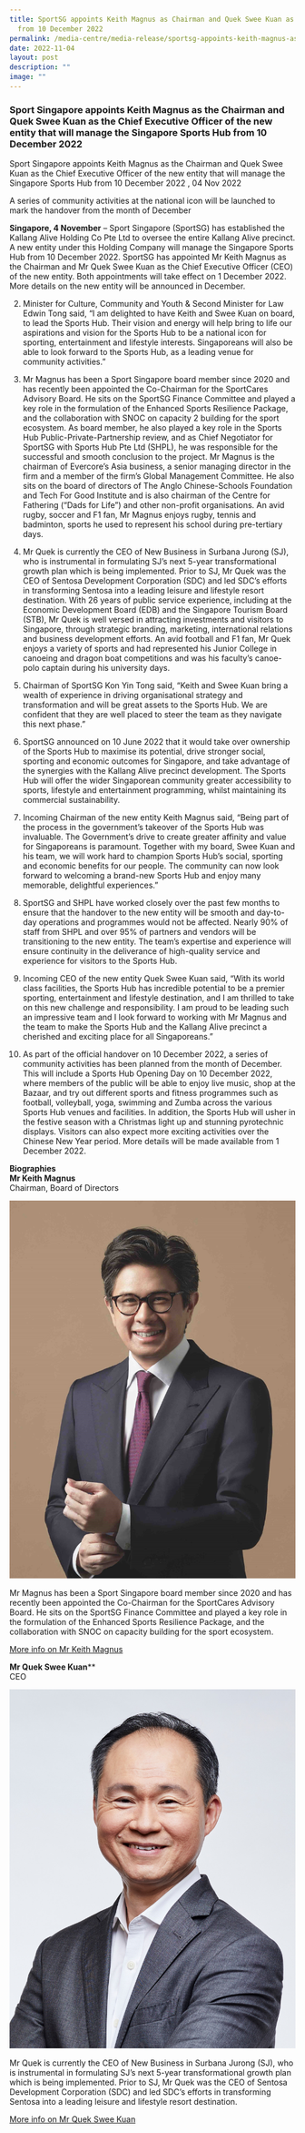 ```yaml
---
title: SportSG appoints Keith Magnus as Chairman and Quek Swee Kuan as the CEO
  from 10 December 2022
permalink: /media-centre/media-release/sportsg-appoints-keith-magnus-as-the-chairman-quek-swee-kuan/
date: 2022-11-04
layout: post
description: ""
image: ""
---
```

### **Sport Singapore appoints Keith Magnus as the Chairman and Quek Swee Kuan as the Chief Executive Officer of the new entity that will manage the Singapore Sports Hub from 10 December 2022**

Sport Singapore appoints Keith Magnus as the Chairman and Quek Swee Kuan as the Chief Executive Officer of the new entity that will manage the Singapore Sports Hub from 10 December 2022 , 04 Nov 2022

A series of community activities at the national icon will be launched to mark the handover from the month of December

**Singapore, 4 November** – Sport Singapore (SportSG) has established the Kallang Alive Holding Co Pte Ltd to oversee the entire Kallang Alive precinct. A new entity under this Holding Company will manage the Singapore Sports Hub from 10 December 2022. SportSG has appointed Mr Keith Magnus as the Chairman and Mr Quek Swee Kuan as the Chief Executive Officer (CEO) of the new entity. Both appointments will take effect on 1 December 2022. More details on the new entity will be announced in December.

2. Minister for Culture, Community and Youth & Second Minister for Law Edwin Tong said, “I am delighted to have Keith and Swee Kuan on board, to lead the Sports Hub. Their vision and energy will help bring to life our aspirations and vision for the Sports Hub to be a national icon for sporting, entertainment and lifestyle interests. Singaporeans will also be able to look forward to the Sports Hub, as a leading venue for community activities.”

3. Mr Magnus has been a Sport Singapore board member since 2020 and has recently been appointed the Co-Chairman for the SportCares Advisory Board. He sits on the SportSG Finance Committee and played a key role in the formulation of the Enhanced Sports Resilience Package, and the collaboration with SNOC on capacity 2 building for the sport ecosystem. As board member, he also played a key role in the Sports Hub Public-Private-Partnership review, and as Chief Negotiator for SportSG with Sports Hub Pte Ltd (SHPL), he was responsible for the successful and smooth conclusion to the project. Mr Magnus is the chairman of Evercore’s Asia business, a senior managing director in the firm and a member of the firm’s Global Management Committee. He also sits on the board of directors of The Anglo Chinese-Schools Foundation and Tech For Good Institute and is also chairman of the Centre for Fathering (“Dads for Life”) and other non-profit organisations. An avid rugby, soccer and F1 fan, Mr Magnus enjoys rugby, tennis and badminton, sports he used to represent his school during pre-tertiary days. 

4. Mr Quek is currently the CEO of New Business in Surbana Jurong (SJ), who is instrumental in formulating SJ’s next 5-year transformational growth plan which is being implemented. Prior to SJ, Mr Quek was the CEO of Sentosa Development Corporation (SDC) and led SDC’s efforts in transforming Sentosa into a leading leisure and lifestyle resort destination. With 26 years of public service experience, including at the Economic Development Board (EDB) and the Singapore Tourism Board (STB), Mr Quek is well versed in attracting investments and visitors to Singapore, through strategic branding, marketing, international relations and business development efforts. An avid football and F1 fan, Mr Quek enjoys a variety of sports and had represented his Junior College in canoeing and dragon boat competitions and was his faculty’s canoe-polo captain during his university days. 

5. Chairman of SportSG Kon Yin Tong said, “Keith and Swee Kuan bring a wealth of experience in driving organisational strategy and transformation and will be great assets to the Sports Hub. We are confident that they are well placed to steer the team as they navigate this next phase.”

6. SportSG announced on 10 June 2022 that it would take over ownership of the Sports Hub to maximise its potential, drive stronger social, sporting and economic outcomes for Singapore, and take advantage of the synergies with the Kallang Alive precinct development. The Sports Hub will offer the wider Singaporean community greater accessibility to sports, lifestyle and entertainment programming, whilst maintaining its commercial sustainability.

7. Incoming Chairman of the new entity Keith Magnus said, “Being part of the process in the government’s takeover of the Sports Hub was invaluable. The Government’s drive to create greater affinity and value for Singaporeans is paramount. Together with my board, Swee Kuan and his team, we will work hard to champion Sports Hub’s social, sporting and economic benefits for our people. The community can now look forward to welcoming a brand-new Sports Hub and enjoy many memorable, delightful experiences.” 

8. SportSG and SHPL have worked closely over the past few months to ensure that the handover to the new entity will be smooth and day-to-day operations and programmes would not be affected. Nearly 90% of staff from SHPL and over 95% of partners and vendors will be transitioning to the new entity. The team’s expertise and experience will ensure continuity in the deliverance of high-quality service and experience for visitors to the Sports Hub. 

9. Incoming CEO of the new entity Quek Swee Kuan said, “With its world class facilities, the Sports Hub has incredible potential to be a premier sporting, entertainment and lifestyle destination, and I am thrilled to take on this new challenge and responsibility. I am proud to be leading such an impressive team and I look forward to working with Mr Magnus and the team to make the Sports Hub and the Kallang Alive precinct a cherished and exciting place for all Singaporeans.” 

10. As part of the official handover on 10 December 2022, a series of community activities has been planned from the month of December. This will include a Sports Hub Opening Day on 10 December 2022, where members of the public will be able to enjoy live music, shop at the Bazaar, and try out different sports and fitness programmes such as football, volleyball, yoga, swimming and Zumba across the various Sports Hub venues and facilities. In addition, the Sports Hub will usher in the festive season with a Christmas light up and stunning pyrotechnic displays. Visitors can also expect more exciting activities over the Chinese New Year period. More details will be made available from 1 December 2022.

**Biographies**
<br>**Mr Keith Magnus**
<br>Chairman, Board of Directors

![Keith Magnus](/images/Media%20Centre/Media%20Release/2022/Nov/Keith%20Magnus.jpeg)

Mr Magnus has been a Sport Singapore board member since 2020 and has recently been appointed the Co-Chairman for the SportCares Advisory Board. He sits on the SportSG Finance Committee and played a key role in the formulation of the Enhanced Sports Resilience Package, and the collaboration with SNOC on capacity building for the sport ecosystem.

[More info on Mr Keith Magnus](/files/Media%20Centre/Media%20Release/2022/November/Bio%20of%20Keith%20Magnus.pdf)

**Mr Quek Swee Kuan****
<br>CEO

![Quek Swee Kuan](/images/Media%20Centre/Media%20Release/2022/Nov/Quek%20Swee%20Kuan.jpeg)

Mr Quek is currently the CEO of New Business in Surbana Jurong (SJ), who is instrumental in formulating SJ’s next 5-year transformational growth plan which is being implemented. Prior to SJ, Mr Quek was the CEO of Sentosa Development Corporation (SDC) and led SDC’s efforts in transforming Sentosa into a leading leisure and lifestyle resort destination.

[More info on Mr Quek Swee Kuan ](/files/Media%20Centre/Media%20Release/2022/November/Bio%20of%20Quek%20Swee%20Kuan.pdf)